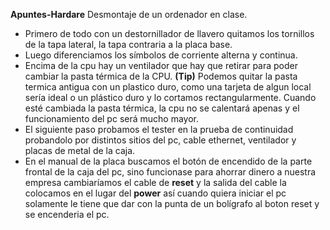 **Apuntes-Hardare** Desmontaje de un ordenador en clase.  

* Primero de todo con un destornillador de llavero quitamos los tornillos de la tapa lateral, la tapa contraria a la placa base.
* Luego diferenciamos los símbolos de corriente alterna y continua.
* Encima de la cpu hay un ventilador que hay que retirar para poder cambiar la pasta térmica de la CPU. **(Tip)** Podemos quitar la pasta termica antigua con un plastico duro, como una tarjeta de algun local sería ideal o un plástico duro y lo cortamos rectangularmente. Cuando esté cambiada la pasta térmica, la cpu no se calentará apenas y el funcionamiento del pc será mucho mayor.  
* El siguiente paso probamos el tester en la prueba de continuidad probandolo por distintos sitios del pc, cable ethernet, ventilador y placas de metal de la caja.  
* En el manual de la placa buscamos el botón de encendido de la parte frontal de la caja del pc, sino funcionase para ahorrar dinero a nuestra empresa cambiaríamos el cable de **reset** y la salida del cable la colocamos en el lugar del **power** así cuando quiera iniciar el pc solamente le tiene que dar con la punta de un bolígrafo al boton reset y se encenderia el pc.
